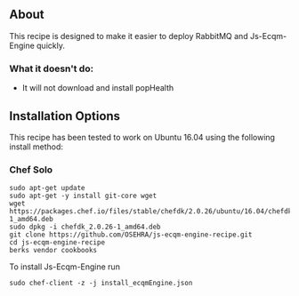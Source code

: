 ## About

This recipe is designed to make it easier to deploy RabbitMQ and Js-Ecqm-Engine quickly.

### What it doesn't do:
- It will not download and install popHealth


## Installation Options
This recipe has been tested to work on Ubuntu 16.04 using the following install method:

### Chef Solo

    sudo apt-get update
    sudo apt-get -y install git-core wget
    wget https://packages.chef.io/files/stable/chefdk/2.0.26/ubuntu/16.04/chefdk_2.0.26-1_amd64.deb
    sudo dpkg -i chefdk_2.0.26-1_amd64.deb
    git clone https://github.com/OSEHRA/js-ecqm-engine-recipe.git
    cd js-ecqm-engine-recipe
    berks vendor cookbooks


To install Js-Ecqm-Engine run

    sudo chef-client -z -j install_ecqmEngine.json


